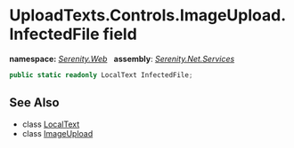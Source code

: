 # UploadTexts.Controls.ImageUpload.InfectedFile field
**namespace:** *[Serenity.Web](../../README.md#serenity.web-namespace)*   **assembly**: *[Serenity.Net.Services](../../README.md)*

```csharp
public static readonly LocalText InfectedFile;
```

## See Also

* class [LocalText](../Serenity.Net.Core/../../Serenity/LocalText.md)
* class [ImageUpload](../UploadTexts.Controls.ImageUpload.md)